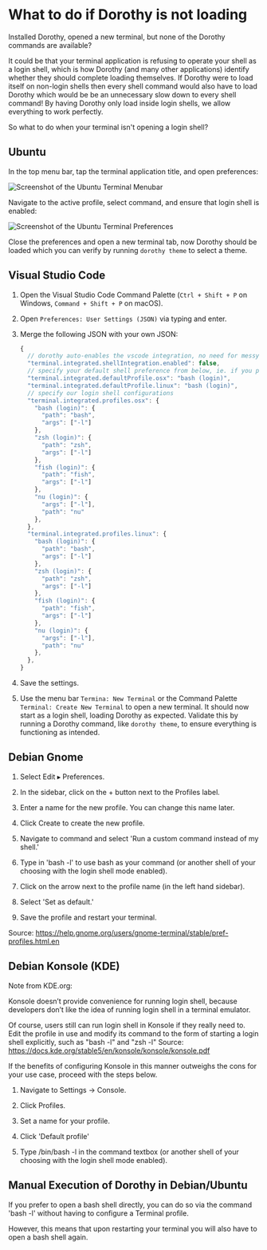 # What to do if Dorothy is not loading

Installed Dorothy, opened a new terminal, but none of the Dorothy commands are available?

It could be that your terminal application is refusing to operate your shell as a login shell, which is how Dorothy (and many other applications) identify whether they should complete loading themselves. If Dorothy were to load itself on non-login shells then every shell command would also have to load Dorothy which would be be an unnecessary slow down to every shell command! By having Dorothy only load inside login shells, we allow everything to work perfectly.

So what to do when your terminal isn't opening a login shell?

## Ubuntu

In the top menu bar, tap the terminal application title, and open preferences:

![Screenshot of the Ubuntu Terminal Menubar](https://github.com/bevry/dorothy/blob/master/docs/assets/login-shell-ubuntu-menubar.png?raw=true)

Navigate to the active profile, select command, and ensure that login shell is enabled:

![Screenshot of the Ubuntu Terminal Preferences](https://github.com/bevry/dorothy/blob/master/docs/assets/login-shell-ubuntu-preferences.png?raw=true)

Close the preferences and open a new terminal tab, now Dorothy should be loaded which you can verify by running `dorothy theme` to select a theme.

## Visual Studio Code

1. Open the Visual Studio Code Command Palette (`Ctrl + Shift + P` on Windows, `Command + Shift + P` on macOS).

2. Open `Preferences: User Settings (JSON)` via typing and enter.

3. Merge the following JSON with your own JSON:

    ```javascript
    {
      // dorothy auto-enables the vscode integration, no need for messy auto-detection
      "terminal.integrated.shellIntegration.enabled": false,
      // specify your default shell preference from below, ie. if you prefer nu, then use "nu (login)"
      "terminal.integrated.defaultProfile.osx": "bash (login)",
      "terminal.integrated.defaultProfile.linux": "bash (login)",
      // specify our login shell configurations
      "terminal.integrated.profiles.osx": {
        "bash (login)": {
          "path": "bash",
          "args": ["-l"]
        },
        "zsh (login)": {
          "path": "zsh",
          "args": ["-l"]
        },
        "fish (login)": {
          "path": "fish",
          "args": ["-l"]
        },
        "nu (login)": {
          "args": ["-l"],
          "path": "nu"
        },
      },
      "terminal.integrated.profiles.linux": {
        "bash (login)": {
          "path": "bash",
          "args": ["-l"]
        },
        "zsh (login)": {
          "path": "zsh",
          "args": ["-l"]
        },
        "fish (login)": {
          "path": "fish",
          "args": ["-l"]
        },
        "nu (login)": {
          "args": ["-l"],
          "path": "nu"
        },
      },
    }
    ```

4. Save the settings.

5. Use the menu bar `Termina: New Terminal` or the Command Palette `Terminal: Create New Terminal` to open a new terminal. It should now start as a login shell, loading Dorothy as expected. Validate this by running a Dorothy command, like `dorothy theme`, to ensure everything is functioning as intended.

## Debian Gnome

1. Select Edit ▸ Preferences.

2. In the sidebar, click on the + button next to the Profiles label.

3. Enter a name for the new profile. You can change this name later.

4. Click Create to create the new profile.

5. Navigate to command and select 'Run a custom command instead of my shell.'

6. Type in 'bash -l' to use bash as your command (or another shell of your choosing with the login shell mode enabled).

7. Click on the arrow next to the profile name (in the left hand sidebar).

9. Select 'Set as default.'

10. Save the profile and restart your terminal.

Source: https://help.gnome.org/users/gnome-terminal/stable/pref-profiles.html.en

## Debian Konsole (KDE)

Note from KDE.org:

Konsole doesn’t provide convenience for running login shell, because developers don’t like
the idea of running login shell in a terminal emulator.

Of course, users still can run login shell in Konsole if they really need to. Edit the profile in use and modify its command to the form of starting a login shell explicitly, such as "bash -l" and "zsh -l" Source: https://docs.kde.org/stable5/en/konsole/konsole/konsole.pdf

If the benefits of configuring Konsole in this manner outweighs the cons for your use case, proceed with the steps below.

1. Navigate to Settings -> Console.

2. Click Profiles.

3. Set a name for your profile.

4. Click 'Default profile'

5. Type /bin/bash -l in the command textbox (or another shell of your choosing with the login shell mode enabled).

## Manual Execution of Dorothy in Debian/Ubuntu

If you prefer to open a bash shell directly, you can do so via the command 'bash -l' without having to configure a Terminal profile.

However, this means that upon restarting your terminal you will also have to open a bash shell again.

